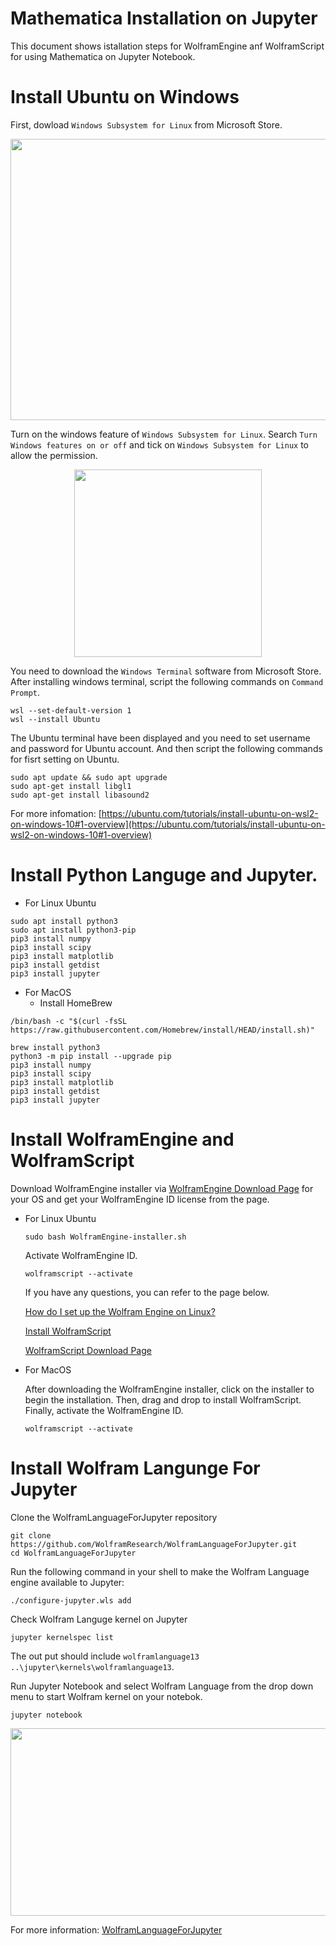 # Mathematica Installation on Jupyter
This document shows istallation steps for WolframEngine anf WolframScript for using Mathematica on Jupyter Notebook.

Install Ubuntu on Windows
========================
First, dowload `Windows Subsystem for Linux` from Microsoft Store.

<p align="center">  
<img src="https://github.com/CraverBoyyy/Mathematica-Installation/assets/109847168/561f59c4-e73b-40a1-ae29-6fde23ffa87a" width="700px" height="450px"  align="center" >
</p>

Turn on the windows feature of `Windows Subsystem for Linux`. Search `Turn Windows features on or off` and tick on `Windows Subsystem for Linux` to allow the permission. 

<p align="center">  
<img src="https://github.com/CraverBoyyy/Mathematica-Installation/assets/109847168/c8d18143-35b0-4778-8f4e-0d277852f8e4" width="300px" height="300px"  align="center" >
</p>

You need to download the `Windows Terminal` software from Microsoft Store. After installing windows terminal, script the following commands on `Command Prompt`.
```Linux
wsl --set-default-version 1
wsl --install Ubuntu
```
The Ubuntu terminal have been displayed and you need to set username and password for Ubuntu account. And then script the following commands for fisrt setting on Ubuntu.
  ```Linux
  sudo apt update && sudo apt upgrade
  sudo apt-get install libgl1
  sudo apt-get install libasound2
  ```
For more infomation: [https://ubuntu.com/tutorials/install-ubuntu-on-wsl2-on-windows-10#1-overview](https://ubuntu.com/tutorials/install-ubuntu-on-wsl2-on-windows-10#1-overview)

  Install Python Languge and Jupyter.
  ========================
  - For Linux Ubuntu
  ```Linux
  sudo apt install python3
  sudo apt install python3-pip
  pip3 install numpy
  pip3 install scipy
  pip3 install matplotlib
  pip3 install getdist
  pip3 install jupyter
  ```
 - For MacOS
   - Install HomeBrew
```Linux
/bin/bash -c "$(curl -fsSL https://raw.githubusercontent.com/Homebrew/install/HEAD/install.sh)"
```
  ```Linux
brew install python3
python3 -m pip install --upgrade pip
pip3 install numpy
pip3 install scipy
pip3 install matplotlib
pip3 install getdist
pip3 install jupyter
  ```
 
Install WolframEngine and WolframScript
========================
Download WolframEngine installer via [WolframEngine Download Page](https://www.wolfram.com/engine/) for your OS and get your WolframEngine ID license from the page. 
- For Linux Ubuntu
  ```Linux
  sudo bash WolframEngine-installer.sh
  ```
  Activate WolframEngine ID.
  ```Linux
  wolframscript --activate
  ```
  If you have any questions, you can refer to the page below.
  
  [How do I set up the Wolfram Engine on Linux?](https://support.wolfram.com/46072)
  
  [Install WolframScript](https://reference.wolfram.com/language/workflow/InstallWolframScript.html)

  [WolframScript Download Page](https://www.wolfram.com/wolframscript/) 

- For MacOS

  After downloading the WolframEngine installer, click on the installer to begin the installation. Then, drag and drop to install WolframScript. Finally, activate the WolframEngine ID.
  ```Linux
  wolframscript --activate
  ```

Install Wolfram Langunge For Jupyter
========================
Clone the WolframLanguageForJupyter repository
```Linux
git clone https://github.com/WolframResearch/WolframLanguageForJupyter.git
cd WolframLanguageForJupyter
```
Run the following command in your shell to make the Wolfram Language engine available to Jupyter:
```Linux
./configure-jupyter.wls add
```
Check Wolfram Languge kernel on Jupyter
```Linux
jupyter kernelspec list
```
The out put should include `wolframlanguage13    ..\jupyter\kernels\wolframlanguage13`.

Run Jupyter Notebook and select Wolfram Language from the drop down menu to start Wolfram kernel on your notebok.
```Linux
jupyter notebook
```

<p align="center">  
<img src="https://github.com/CraverBoyyy/CosmoMC-Installation/assets/109847168/11febab3-4bac-4791-ba63-f1e5701f0d01" width="600px" height="300px"  align="center" >
</p>

For more information: [WolframLanguageForJupyter](https://github.com/WolframResearch/WolframLanguageForJupyter)
